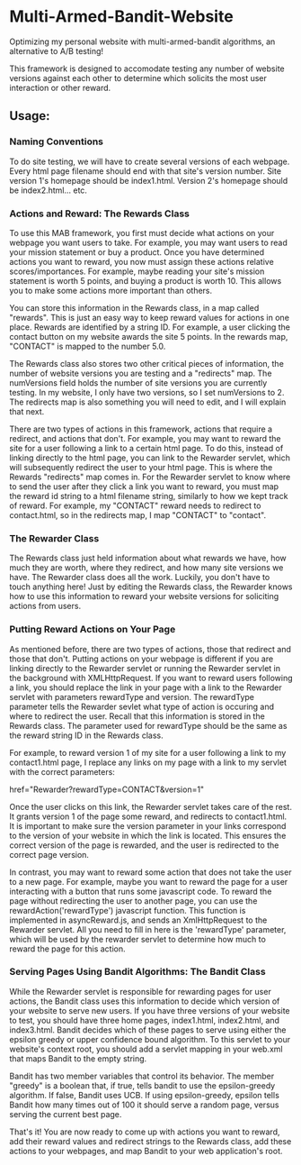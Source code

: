 # Multi-Armed-Bandit-Website

Optimizing my personal website with multi-armed-bandit algorithms, an alternative to A/B testing! 

This framework is designed to accomodate testing any number of website versions against each other to determine which solicits the most user interaction or other reward. 

## Usage:
### Naming Conventions
To do site testing, we will have to create several versions of each webpage. Every html page filename should end with that site's version number. Site version 1's homepage should be index1.html. Version 2's homepage should be index2.html... etc.

### Actions and Reward: The Rewards Class
To use this MAB framework, you first must decide what actions on your webpage you want users to take. For example, you may want users to read your mission statement or buy a product. Once you have determined actions you want to reward, you now must assign these actions relative scores/importances. For example, maybe reading your site's mission statement is worth 5 points, and buying a product is worth 10. This allows you to make some actions more important than others.


You can store this information in the Rewards class, in a map called "rewards". This is just an easy way to keep reward values for actions in one place. Rewards are identified by a string ID. For example, a user clicking the contact button on my website awards the site 5 points. In the rewards map, "CONTACT" is mapped to the number 5.0. 


The Rewards class also stores two other critical pieces of information, the number of website versions you are testing and a "redirects" map. The numVersions field holds the number of site versions you are currently testing. In my website, I only have two versions, so I set numVersions to 2. The redirects map is also something you will need to edit, and I will explain that next. 


There are two types of actions in this framework, actions that require a redirect, and actions that don't. For example, you may want to reward the site for a user following a link to a certain html page. To do this, instead of linking directly to the html page, you can link to the Rewarder servlet, which will subsequently redirect the user to your html page. This is where the Rewards "redirects" map comes in. For the Rewarder servlet to know where to send the user after they click a link you want to reward, you must map the reward id string to a html filename string, similarly to how we kept track of reward. For example, my "CONTACT" reward needs to redirect to contact.html, so in the redirects map, I map "CONTACT" to "contact". 

### The Rewarder Class
The Rewards class just held information about what rewards we have, how much they are worth, where they redirect, and how many site versions we have. The Rewarder class does all the work. Luckily, you don't have to touch anything here! Just by editing the Rewards class, the Rewarder knows how to use this information to reward your website versions for soliciting actions from users. 

### Putting Reward Actions on Your Page
As mentioned before, there are two types of actions, those that redirect and those that don't. Putting actions on your webpage is different if you are linking directly to the Rewarder servlet or running the Rewarder servlet in the background with XMLHttpRequest. If you want to reward users following a link, you should replace the link in your page with a link to the Rewarder servlet with parameters rewardType and version. The rewardType parameter tells the Rewarder sevlet what type of action is occuring and where to redirect the user. Recall that this information is stored in the Rewards class. The parameter used for rewardType should be the same as the reward string ID in the Rewards class. 

For example, to reward version 1 of my site for a user following a link to my contact1.html page, I replace any links on my page with a link to my servlet with the correct parameters:


href="Rewarder?rewardType=CONTACT&version=1"


Once the user clicks on this link, the Rewarder servlet takes care of the rest. It grants version 1 of the page some reward, and redirects to contact1.html. It is important to make sure the version parameter in your links correspond to the version of your website in which the link is located. This ensures the correct version of the page is rewarded, and the user is redirected to the correct page version. 


In contrast, you may want to reward some action that does not take the user to a new page. For example, maybe you want to reward the page for a user interacting with a button that runs some javascript code. To reward the page without redirecting the user to another page, you can use the rewardAction('rewardType') javascript function. This function is implemented in asyncReward.js, and sends an XmlHttpRequest to the Rewarder servlet. All you need to fill in here is the 'rewardType' parameter, which will be used by the rewarder servlet to determine how much to reward the page for this action. 

### Serving Pages Using Bandit Algorithms: The Bandit Class
While the Rewarder servlet is responsible for rewarding pages for user actions, the Bandit class uses this information to decide which version of your website to serve new users. If you have three versions of your website to test, you should have three home pages, index1.html, index2.html, and index3.html. Bandit decides which of these pages to serve using either the epsilon greedy or upper confidence bound algorithm. To this servlet to your website's context root, you should add a servlet mapping in your web.xml that maps Bandit to the empty string. 


Bandit has two member variables that control its behavior. The member "greedy" is a boolean that, if true, tells bandit to use the epsilon-greedy algorithm. If false, Bandit uses UCB. If using epsilon-greedy, epsilon tells Bandit how many times out of 100 it should serve a random page, versus serving the current best page. 


That's it! You are now ready to come up with actions you want to reward, add their reward values and redirect strings to the Rewards class, add these actions to your webpages, and map Bandit to your web application's root. 

